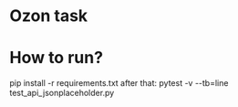 <h1>Ozon task</h1>
<h1> How to run? </h1>
<p>pip install -r requirements.txt
after that:
pytest -v --tb=line test_api_jsonplaceholder.py</p>
